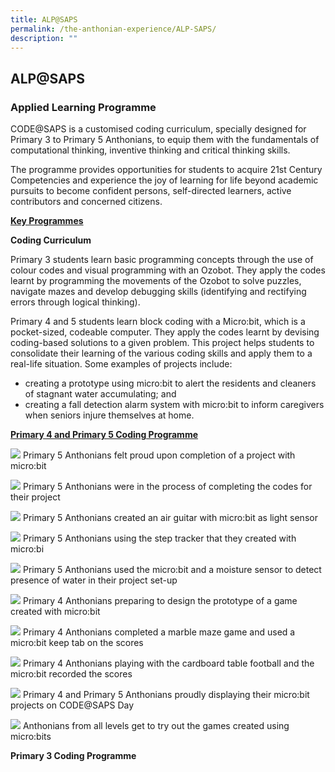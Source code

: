 ```yaml
---
title: ALP@SAPS
permalink: /the-anthonian-experience/ALP-SAPS/
description: ""
---
```

## ALP@SAPS

### Applied Learning Programme


CODE@SAPS is a customised coding curriculum, specially designed for Primary 3 to Primary 5 Anthonians, to equip them with the fundamentals of computational thinking, inventive thinking and critical thinking skills. 

  

The programme provides opportunities for students to acquire 21st Century Competencies and experience the joy of learning for life beyond academic pursuits to become confident persons, self-directed learners, active contributors and concerned citizens.   

  

**<u>Key Programmes</u>**

  

**Coding Curriculum** 

Primary 3 students learn basic programming concepts through the use of colour codes and visual programming with an Ozobot. They apply the codes learnt by programming the movements of the Ozobot to solve puzzles, navigate mazes and develop debugging skills (identifying and rectifying errors through logical thinking).

  

Primary 4 and 5 students learn block coding with a Micro:bit, which is a pocket-sized, codeable computer. They apply the codes learnt by devising coding-based solutions to a given problem. This project helps students to consolidate their learning of the various coding skills and apply them to a real-life situation. Some examples of projects include: 

*   creating a prototype using micro:bit to alert the residents and cleaners of stagnant water accumulating; and
*   creating a fall detection alarm system with micro:bit to inform caregivers when seniors injure themselves at home.

**<u>Primary 4 and Primary 5 Coding Programme</u>**

![](/images/als.jpeg)
Primary 5 Anthonians felt proud upon completion of a project with micro:bit

![](/images/als2.jpeg)
Primary 5 Anthonians were in the process of completing the codes for their project

![](/images/als3.jpeg)
Primary 5 Anthonians created an air guitar with micro:bit as light sensor

![](/images/als4.jpeg)
Primary 5 Anthonians using the step tracker that they created with micro:bi


![](/images/als5.jpeg)
Primary 5 Anthonians used the micro:bit and a moisture sensor to detect presence of water in their project set-up

![](/images/als6.jpeg)
Primary 4 Anthonians preparing to design the prototype of a game created with micro:bit

![](/images/als7.jpeg)
Primary 4 Anthonians completed a marble maze game and used a micro:bit keep tab on the scores

![](/images/als9.jpeg)
Primary 4 Anthonians playing with the cardboard table football and the micro:bit recorded the scores

![](/images/als8.jpeg)
Primary 4 and Primary 5 Anthonians proudly displaying their micro:bit projects on CODE@SAPS Day

![](/images/als10.jpeg)
Anthonians from all levels get to try out the games created using micro:bits

**Primary 3 Coding Programme**